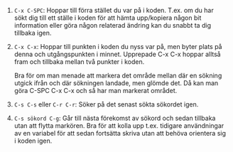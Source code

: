 1. `C-x C-SPC`: Hoppar till förra stället du var på i koden. T.ex. om du
   har sökt dig till ett ställe i koden för att hämta upp/kopiera någon
   bit information eller göra någon relaterad ändring kan du snabbt ta
   dig tillbaka igen.

2. `C-x C-x`: Hoppar till punkten i koden du nyss var på, men byter
   plats på denna och utgångspunkten i minnet. Upprepade C-x C-x hoppar
   alltså fram och tillbaka mellan två punkter i koden.

   Bra för om man menade att markera det område mellan där en sökning
   utgick ifrån och där sökningen landade, men glömde det. Då kan man
   göra C-SPC C-x C-x och så har man markerat området.

3. `C-s C-s` eller `C-r C-r`: Söker på det senast sökta sökordet igen.

4. `C-s sökord C-g`: Går till nästa förekomst av sökord och sedan
   tillbaka utan att flytta markören. Bra för att kolla upp
   t.ex. tidigare användningar av en variabel för att sedan fortsätta
   skriva utan att behöva orientera sig i koden igen.
